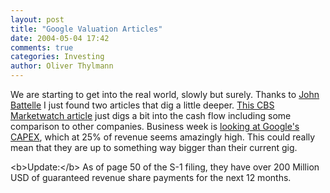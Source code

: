 ```yaml
---
layout: post
title: "Google Valuation Articles"
date: 2004-05-04 17:42
comments: true
categories: Investing
author: Oliver Thylmann
---
```



We are starting to get into the real world, slowly but surely. Thanks to [John Battelle](http://battellemedia.com/) I just found two articles that dig a little deeper. [This CBS Marketwatch article](http://cbs.marketwatch.com/news/story.asp?guid=%7B6A147405%2D7EE3%2D41AE%2D828E%2D5189AF703309%7D&amp;siteid=mktw) just digs a bit into the cash flow including some comparison to other companies. Business week is [looking at Google's CAPEX](http://www.businessweek.com/technology/content/may2004/tc2004054_9432_tc119.htm), which at 25% of revenue seems amazingly high. This could really mean that they are up to something way bigger than their current gig.

&lt;b&gt;Update:&lt;/b&gt; As of page 50 of the S-1 filing, they have over 200 Million USD of guaranteed revenue share payments for the next 12 months.

